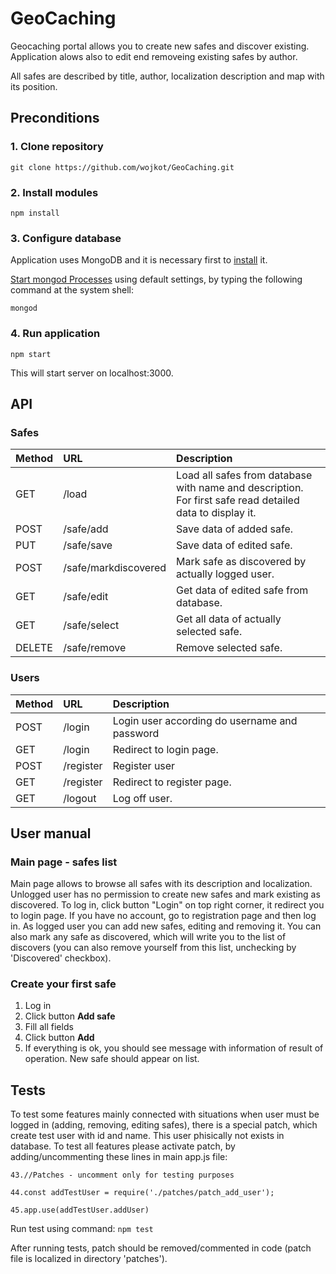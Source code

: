 # GeoCaching
Geocaching portal allows you to create new safes and discover existing. Application alows also to edit end removeing existing safes by author.

All safes are described by title, author, localization description and map with its position.

##  **Preconditions**
### 1. Clone repository

`git clone https://github.com/wojkot/GeoCaching.git`

### 2. Install modules

`npm install`

### 3. Configure database

Application uses MongoDB and it is necessary first to [install](https://docs.mongodb.com/manual/installation/#mongodb-community-edition) it.

[Start mongod Processes](https://docs.mongodb.com/manual/tutorial/manage-mongodb-processes/) using default settings,
by typing the following command at the system shell:

`mongod`


### 4. Run application

`npm start`

This will start server on localhost:3000.

## API

### Safes
| Method       | URL            | Description   |
| :---         |     :---       | :---          |
| GET          | /load          | Load all safes from database with name and description. For first safe read detailed data to display it.    |
| POST     | /safe/add       | Save data of added safe.      |
| PUT     | /safe/save       | Save data of edited safe.      |
| POST     | /safe/markdiscovered       | Mark safe as discovered by actually logged user.      |
| GET| /safe/edit       | Get data of edited safe from database.      |
| GET| /safe/select       | Get all data of actually selected safe.      |
| DELETE| /safe/remove| Remove selected safe.      |


### Users
| Method       | URL            | Description   |
| :---         |     :---       | :---          |
| POST| /login| Login user according do username and password  |
| GET| /login       | Redirect to login page.      |
| POST| /register| Register user   |
| GET| /register| Redirect to register page.      |
| GET| /logout| Log off user.      |

## User manual

### Main page - safes list
Main page allows to browse all safes with its description and localization. Unlogged user has no permission to create new safes and mark existing as discovered. 
To log in, click button "Login" on top right corner, it redirect you to login page. If you have no account, go to registration page and then log in.
As logged user you can add new safes, editing and removing it. You can also mark any safe as discovered, which will write you to the list of discovers (you can also remove yourself from this list, unchecking by 'Discovered' checkbox).

### Create your first safe
1. Log in
2. Click button **Add safe**
3. Fill all fields
4. Click button **Add**
5. If everything is ok, you should see message with information of result of operation. New safe should appear on list.


## Tests

To test some features mainly connected with situations when user must be logged in (adding, removing, editing safes), there is a special patch, which create test user with id and name. This user phisically not exists in database. To test all features please activate patch, by adding/uncommenting these lines in main app.js file:

`43.//Patches - uncomment only for testing purposes`

`44.const addTestUser = require('./patches/patch_add_user');`

`45.app.use(addTestUser.addUser)`

Run test using command:
`npm test`

After running tests, patch should be removed/commented in code (patch file is localized in directory 'patches').

